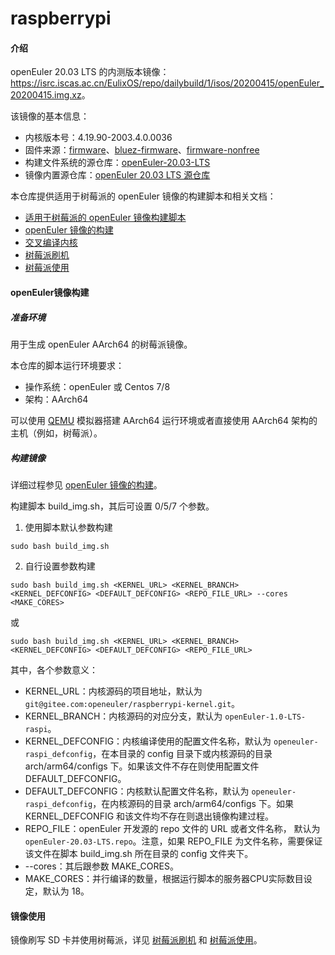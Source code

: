 # raspberrypi

#### 介绍

openEuler 20.03 LTS 的内测版本镜像：<https://isrc.iscas.ac.cn/EulixOS/repo/dailybuild/1/isos/20200415/openEuler_20200415.img.xz>。

该镜像的基本信息：

- 内核版本号：4.19.90-2003.4.0.0036
- 固件来源：[firmware](https://github.com/raspberrypi/firmware)、[bluez-firmware](https://github.com/RPi-Distro/bluez-firmware)、[firmware-nonfree](https://github.com/RPi-Distro/firmware-nonfree)
- 构建文件系统的源仓库：[openEuler-20.03-LTS](http://repo.openeuler.org/openEuler-20.03-LTS/everything/aarch64/)
- 镜像内置源仓库：[openEuler 20.03 LTS 源仓库](https://gitee.com/openeuler/raspberrypi/blob/master/config/openEuler-20.03-LTS.repo)

本仓库提供适用于树莓派的 openEuler 镜像的构建脚本和相关文档：

* [适用于树莓派的 openEuler 镜像构建脚本](build_img.sh)
* [openEuler 镜像的构建](documents/openEuler镜像的构建.md)
* [交叉编译内核](documents/交叉编译内核.md)
* [树莓派刷机](documents/树莓派刷机.md)
* [树莓派使用](documents/树莓派使用.md)

#### openEuler镜像构建

##### 准备环境

用于生成 openEuler AArch64 的树莓派镜像。

本仓库的脚本运行环境要求：
- 操作系统：openEuler 或 Centos 7/8
- 架构：AArch64

可以使用 [QEMU](https://www.qemu.org/) 模拟器搭建 AArch64 运行环境或者直接使用 AArch64 架构的主机（例如，树莓派）。

##### 构建镜像

详细过程参见 [openEuler 镜像的构建](documents/openEuler镜像的构建.md)。

构建脚本 build_img.sh，其后可设置 0/5/7 个参数。

1. 使用脚本默认参数构建

`sudo bash build_img.sh`

2. 自行设置参数构建

`sudo bash build_img.sh <KERNEL_URL> <KERNEL_BRANCH>  <KERNEL_DEFCONFIG> <DEFAULT_DEFCONFIG> <REPO_FILE_URL> --cores <MAKE_CORES>`

或

`sudo bash build_img.sh <KERNEL_URL> <KERNEL_BRANCH>  <KERNEL_DEFCONFIG> <DEFAULT_DEFCONFIG> <REPO_FILE_URL>`

其中，各个参数意义：

- KERNEL_URL：内核源码的项目地址，默认为 `git@gitee.com:openeuler/raspberrypi-kernel.git`。
- KERNEL_BRANCH：内核源码的对应分支，默认为 `openEuler-1.0-LTS-raspi`。
- KERNEL_DEFCONFIG：内核编译使用的配置文件名称，默认为 `openeuler-raspi_defconfig`，在本目录的 config 目录下或内核源码的目录 arch/arm64/configs 下。如果该文件不存在则使用配置文件 DEFAULT_DEFCONFIG。
- DEFAULT_DEFCONFIG：内核默认配置文件名称，默认为 `openeuler-raspi_defconfig`，在内核源码的目录 arch/arm64/configs 下。如果 KERNEL_DEFCONFIG 和该文件均不存在则退出镜像构建过程。
- REPO_FILE：openEuler 开发源的 repo 文件的 URL 或者文件名称， 默认为 `openEuler-20.03-LTS.repo`。注意，如果 REPO_FILE 为文件名称，需要保证该文件在脚本 build_img.sh 所在目录的 config 文件夹下。
- --cores：其后跟参数 MAKE_CORES。
- MAKE_CORES：并行编译的数量，根据运行脚本的服务器CPU实际数目设定，默认为 18。

#### 镜像使用

镜像刷写 SD 卡并使用树莓派，详见 [树莓派刷机](documents/树莓派刷机.md) 和 [树莓派使用](documents/树莓派使用.md)。